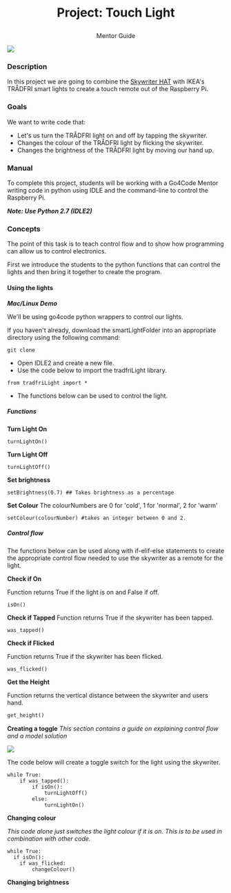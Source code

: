 # <p align = "center">Project: Touch Light <p>
<p align = "center"> Mentor Guide<p>


<img src="./media/skywriter.png">

### Description
In this project we are going to combine the <a href = "https://thepihut.com/products/skywriter-hat">Skywriter HAT</a> with IKEA's TRÅDFRI smart lights to create a touch remote out of the Raspberry Pi.


### Goals
We want to write code that:
  - Let's us turn the TRÅDFRI light on and off by tapping the skywriter.
  - Changes the colour of the TRÅDFRI light by flicking the skywriter.
  - Changes the brightness of the TRÅDFRI light by moving our hand up.


### Manual

To complete this project, students will be working with a Go4Code Mentor writing code in python using IDLE and the command-line to control the Raspberry Pi.

***Note: Use Python 2.7 (IDLE2)***

### Concepts

The point of this task is to teach control flow and to show how programming can allow us to control electronics.

First we introduce the students to the python functions that can control the lights and then bring it together to create the program.

#### Using the lights
***Mac/Linux Demo***

We'll be using go4code python wrappers to control our lights.

If you haven't already, download the smartLightFolder into an appropriate directory using the following command:

```
git clone  
```

* Open IDLE2 and create a new file.
* Use the code below to import the tradfriLight library.
```
from tradfriLight import *
```
* The functions below can be used to control the light.

##### Functions

**Turn Light On**
```
turnLightOn()
```

**Turn Light Off**
```
turnLightOff()
```

**Set brightness**
```
setBrightness(0.7) ## Takes brightness as a percentage
```
**Set Colour**
The colourNumbers are 0 for 'cold', 1 for 'normal', 2 for 'warm'
```
setColour(colourNumber) #takes an integer between 0 and 2.
```

##### Control flow

The functions below can be used along with if-elif-else statements to create the appropriate control flow needed to use the skywriter as a remote for the light.

**Check if On**

Function returns True if the light is on and False if off.

```
isOn()
```
**Check if Tapped**
Function returns True if the skywriter has been tapped.

```
was_tapped()
```

**Check if Flicked**

Function returns True if the skywriter has been flicked.

```python
was_flicked()
```

**Get the Height**

Function returns the vertical distance between the skywriter and users hand.

```python
get_height()
```


**Creating a toggle**
*This section contains a guide on explaining control flow and a model solution*

<img src = "./media/controlFlow.png">

The code below will create a toggle switch for the light using the skywriter.

```
while True:
    if was_tapped():
        if isOn():
            turnLightOff()
        else:
            turnLightOn()

```
**Changing colour**

*This code alone just switches the light colour if it is on. This is to be used in combination with other code.*

```
while True:
  if isOn():
    if was_flicked:
        changeColour()
```


**Changing brightness**
